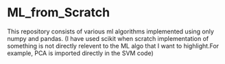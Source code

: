 # ML_from_Scratch
This repository consists of various ml algorithms implemented using only numpy and pandas.
(I have used scikit when scratch implementation of something is not directly relevent to the ML algo that I want to highlight.For example, PCA is imported directly in the SVM code)
